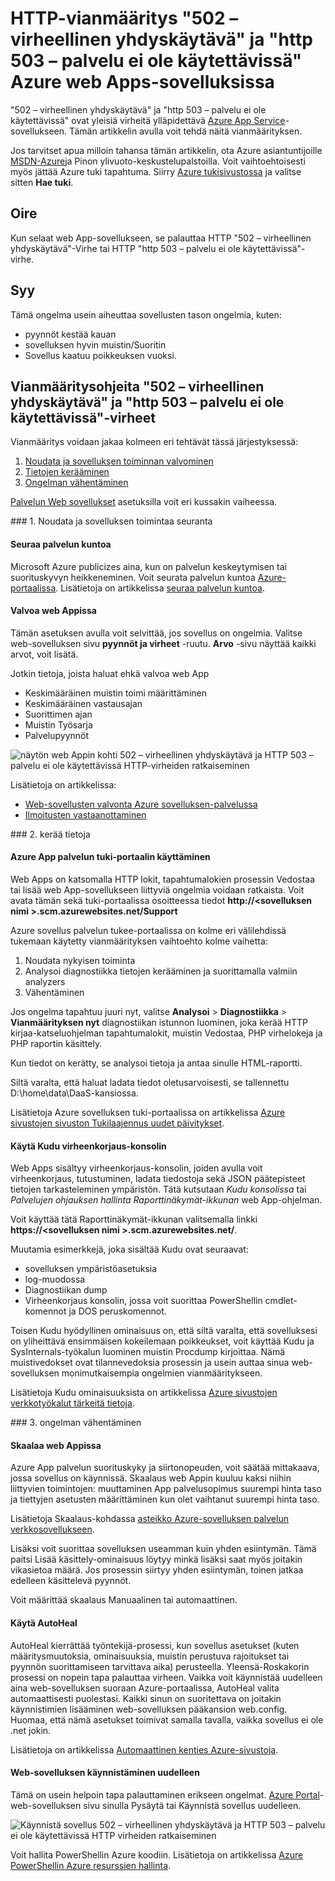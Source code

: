 <properties
    pageTitle="502 – virheellinen yhdyskäytävä aiheuttamista 503 palvelu ei ole käytettävissä virheitä | Microsoft Azure"
    description="502 – virheellinen yhdyskäytävä ja HTTP 503 – palvelu ei ole käytettävissä virheitä ylläpidettävä Azure App Service-sovellukseen liittyviä ongelmia."
    services="app-service\web"
    documentationCenter=""
    authors="cephalin"
    manager="wpickett"
    editor=""
    tags="top-support-issue"
    keywords="502 – virheellinen yhdyskäytävä 503 service ei ole käytettävissä, 503 virhe, virhe 502"/>

<tags
    ms.service="app-service-web"
    ms.workload="web"
    ms.tgt_pltfrm="na"
    ms.devlang="na"
    ms.topic="article"
    ms.date="07/06/2016"
    ms.author="cephalin"/>

# <a name="troubleshoot-http-errors-of-502-bad-gateway-and-503-service-unavailable-in-your-azure-web-apps"></a>HTTP-vianmääritys "502 – virheellinen yhdyskäytävä" ja "http 503 – palvelu ei ole käytettävissä" Azure web Apps-sovelluksissa

"502 – virheellinen yhdyskäytävä" ja "http 503 – palvelu ei ole käytettävissä" ovat yleisiä virheitä ylläpidettävä [Azure App Service](http://go.microsoft.com/fwlink/?LinkId=529714)-sovellukseen. Tämän artikkelin avulla voit tehdä näitä vianmäärityksen.

Jos tarvitset apua milloin tahansa tämän artikkelin, ota Azure asiantuntijoille [MSDN-Azure](https://azure.microsoft.com/support/forums/)ja Pinon ylivuoto-keskustelupalstoilla. Voit vaihtoehtoisesti myös jättää Azure tuki tapahtuma. Siirry [Azure tukisivustossa](https://azure.microsoft.com/support/options/) ja valitse sitten **Hae tuki**.

## <a name="symptom"></a>Oire

Kun selaat web App-sovellukseen, se palauttaa HTTP "502 – virheellinen yhdyskäytävä"-Virhe tai HTTP "http 503 – palvelu ei ole käytettävissä"-virhe.

## <a name="cause"></a>Syy

Tämä ongelma usein aiheuttaa sovellusten tason ongelmia, kuten:

-   pyynnöt kestää kauan
-   sovelluksen hyvin muistin/Suoritin
-   Sovellus kaatuu poikkeuksen vuoksi.

## <a name="troubleshooting-steps-to-solve-502-bad-gateway-and-503-service-unavailable-errors"></a>Vianmääritysohjeita "502 – virheellinen yhdyskäytävä" ja "http 503 – palvelu ei ole käytettävissä"-virheet

Vianmääritys voidaan jakaa kolmeen eri tehtävät tässä järjestyksessä:

1.  [Noudata ja sovelluksen toiminnan valvominen](#observe)
2.  [Tietojen kerääminen](#collect)
3.  [Ongelman vähentäminen](#mitigate)

[Palvelun Web sovellukset](/services/app-service/web/) asetuksilla voit eri kussakin vaiheessa.

<a name="observe" />
### <a name="1-observe-and-monitor-application-behavior"></a>1. Noudata ja sovelluksen toimintaa seuranta

####    <a name="track-service-health"></a>Seuraa palvelun kuntoa

Microsoft Azure publicizes aina, kun on palvelun keskeytymisen tai suorituskyvyn heikkeneminen. Voit seurata palvelun kuntoa [Azure-portaalissa](https://portal.azure.com/). Lisätietoja on artikkelissa [seuraa palvelun kuntoa](../monitoring-and-diagnostics/insights-service-health.md).

####    <a name="monitor-your-web-app"></a>Valvoa web Appissa

Tämän asetuksen avulla voit selvittää, jos sovellus on ongelmia. Valitse web-sovelluksen sivu **pyynnöt ja virheet** -ruutu. **Arvo** -sivu näyttää kaikki arvot, voit lisätä.

Jotkin tietoja, joista haluat ehkä valvoa web App

-   Keskimääräinen muistin toimi määrittäminen
-   Keskimääräinen vastausajan
-   Suorittimen ajan
-   Muistin Työsarja
-   Palvelupyynnöt

![näytön web Appin kohti 502 – virheellinen yhdyskäytävä ja HTTP 503 – palvelu ei ole käytettävissä HTTP-virheiden ratkaiseminen](./media/app-service-web-troubleshoot-HTTP-502-503/1-monitor-metrics.png)

Lisätietoja on artikkelissa:

-   [Web-sovellusten valvonta Azure sovelluksen-palvelussa](web-sites-monitor.md)
-   [Ilmoitusten vastaanottaminen](../monitoring-and-diagnostics/insights-receive-alert-notifications.md)

<a name="collect" />
### <a name="2-collect-data"></a>2. kerää tietoja

####    <a name="use-the-azure-app-service-support-portal"></a>Azure App palvelun tuki-portaalin käyttäminen

Web Apps on katsomalla HTTP lokit, tapahtumalokien prosessin Vedostaa tai lisää web App-sovellukseen liittyviä ongelmia voidaan ratkaista. Voit avata tämän sekä tuki-portaalissa osoitteessa tiedot **http://&lt;sovelluksen nimi >.scm.azurewebsites.net/Support**

Azure sovellus palvelun tukee-portaalissa on kolme eri välilehdissä tukemaan käytetty vianmäärityksen vaihtoehto kolme vaihetta:

1.  Noudata nykyisen toiminta
2.  Analysoi diagnostiikka tietojen kerääminen ja suorittamalla valmiin analyzers
3.  Vähentäminen

Jos ongelma tapahtuu juuri nyt, valitse **Analysoi** > **Diagnostiikka** > **Vianmäärityksen nyt** diagnostiikan istunnon luominen, joka kerää HTTP kirjaa-katseluohjelman tapahtumalokit, muistin Vedostaa, PHP virhelokeja ja PHP raportin käsittely.

Kun tiedot on kerätty, se analysoi tietoja ja antaa sinulle HTML-raportti.

Siltä varalta, että haluat ladata tiedot oletusarvoisesti, se tallennettu D:\home\data\DaaS-kansiossa.

Lisätietoja Azure sovelluksen tuki-portaalissa on artikkelissa [Azure sivustojen sivuston Tukilaajennus uudet päivitykset](/blog/new-updates-to-support-site-extension-for-azure-websites).

####    <a name="use-the-kudu-debug-console"></a>Käytä Kudu virheenkorjaus-konsolin

Web Apps sisältyy virheenkorjaus-konsolin, joiden avulla voit virheenkorjaus, tutustuminen, ladata tiedostoja sekä JSON päätepisteet tietojen tarkasteleminen ympäristön. Tätä kutsutaan _Kudu konsolissa_ tai _Palvelujen ohjauksen hallinta Raporttinäkymät-ikkunan_ web App-ohjelman.

Voit käyttää tätä Raporttinäkymät-ikkunan valitsemalla linkki **https://&lt;sovelluksen nimi >.scm.azurewebsites.net/**.

Muutamia esimerkkejä, joka sisältää Kudu ovat seuraavat:

-   sovelluksen ympäristöasetuksia
-   log-muodossa
-   Diagnostiikan dump
-   Virheenkorjaus konsolin, jossa voit suorittaa PowerShellin cmdlet-komennot ja DOS peruskomennot.


Toisen Kudu hyödyllinen ominaisuus on, että siltä varalta, että sovelluksesi on yliheittävä ensimmäisen kokeilemaan poikkeukset, voit käyttää Kudu ja SysInternals-työkalun luominen muistin Procdump kirjoittaa. Nämä muistivedokset ovat tilannevedoksia prosessin ja usein auttaa sinua web-sovelluksen monimutkaisempia ongelmien vianmääritykseen.

Lisätietoja Kudu ominaisuuksista on artikkelissa [Azure sivustojen verkkotyökalut tärkeitä tietoja](/blog/windows-azure-websites-online-tools-you-should-know-about/).

<a name="mitigate" />
### <a name="3-mitigate-the-issue"></a>3. ongelman vähentäminen

####    <a name="scale-the-web-app"></a>Skaalaa web Appissa

Azure App palvelun suorituskyky ja siirtonopeuden, voit säätää mittakaava, jossa sovellus on käynnissä. Skaalaus web Appin kuuluu kaksi niihin liittyvien toimintojen: muuttaminen App palvelusopimus suurempi hinta taso ja tiettyjen asetusten määrittäminen kun olet vaihtanut suurempi hinta taso.

Lisätietoja Skaalaus-kohdassa [asteikko Azure-sovelluksen palvelun verkkosovellukseen](web-sites-scale.md).

Lisäksi voit suorittaa sovelluksen useamman kuin yhden esiintymän. Tämä paitsi Lisää käsittely-ominaisuus löytyy minkä lisäksi saat myös joitakin vikasietoa määrä. Jos prosessin siirtyy yhden esiintymän, toinen jatkaa edelleen käsittelevä pyynnöt.

Voit määrittää skaalaus Manuaalinen tai automaattinen.

####    <a name="use-autoheal"></a>Käytä AutoHeal

AutoHeal kierrättää työntekijä-prosessi, kun sovellus asetukset (kuten määritysmuutoksia, ominaisuuksia, muistin perustuva rajoitukset tai pyynnön suorittamiseen tarvittava aika) perusteella. Yleensä-Roskakorin prosessi on nopein tapa palauttaa virheen. Vaikka voit käynnistää uudelleen aina web-sovelluksen suoraan Azure-portaalissa, AutoHeal valita automaattisesti puolestasi. Kaikki sinun on suoritettava on joitakin käynnistimien lisääminen web-sovelluksen pääkansion web.config. Huomaa, että nämä asetukset toimivat samalla tavalla, vaikka sovellus ei ole .net jokin.

Lisätietoja on artikkelissa [Automaattinen kenties Azure-sivustoja](/blog/auto-healing-windows-azure-web-sites/).


####    <a name="restart-the-web-app"></a>Web-sovelluksen käynnistäminen uudelleen

Tämä on usein helpoin tapa palauttaminen erikseen ongelmat. [Azure Portal](https://portal.azure.com/)-web-sovelluksen sivu sinulla Pysäytä tai Käynnistä sovellus uudelleen.

 ![Käynnistä sovellus 502 – virheellinen yhdyskäytävä ja HTTP 503 – palvelu ei ole käytettävissä HTTP virheiden ratkaiseminen](./media/app-service-web-troubleshoot-HTTP-502-503/2-restart.png)

Voit hallita PowerShellin Azure koodiin. Lisätietoja on artikkelissa [Azure PowerShellin Azure resurssien hallinta](../powershell-azure-resource-manager.md).
